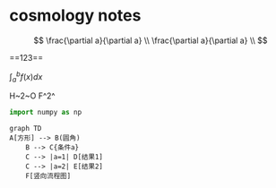 # cosmology notes


$$
\frac{\partial a}{\partial a} \\
\frac{\partial a}{\partial a} \\
$$

==123==

$\int_a^b f(x)dx$

H~2~O F^2^

```python
import numpy as np
```

```mermaid
graph TD
A[方形] --> B(圆角)
    B --> C{条件a}
    C --> |a=1| D[结果1]
    C --> |a=2| E[结果2]
    F[竖向流程图]
```
